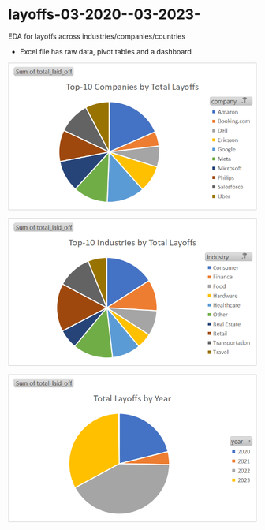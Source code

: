 # layoffs-03-2020--03-2023-
EDA for layoffs across industries/companies/countries

- Excel file has raw data, pivot tables and a dashboard
  
![alt text](https://github.com/JesKh/layoffs-03-2020---03-2023-/blob/main/images/top_10_companies_by_total_layoffs.png)

![alt text](https://github.com/JesKh/layoffs-03-2020---03-2023-/blob/main/images/top_10_industries_by_total_layoffs.png)

![alt text](https://github.com/JesKh/layoffs-03-2020---03-2023-/blob/main/images/total_layoffs_by_year.png)
